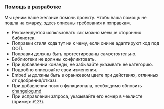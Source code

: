 ### Помощь в разработке

Мы ценим ваше желание помочь проекту. Чтобы ваша помощь не пошла на смарку, здесь описаны требования к поправкам.

- Рекомендуется использовать как можно меньше сторонних библиотек.
- Поправки стиля кода тут ни к чему, если они не адаптируют код под ООП.
- Поправки должны быть протестированы самостоятельно.
- Библиотеки не должны конфликтовать.
- При добавлении команды, не забывайте указывать её категорию.
- Подробно описывайте свои изменения. 
- Embed'ы должны быть в оранжевом цвете при действиях, отличных от одобрения/отказа.
- При добавлении нового функционала, необходимо обновить [changelog.md](https://github.com/madcat9958/MadBotPublic/blob/main/changelog.md)
- При исправлении запроса, указывайте его номер в чеклисте (пример: `#123`).
